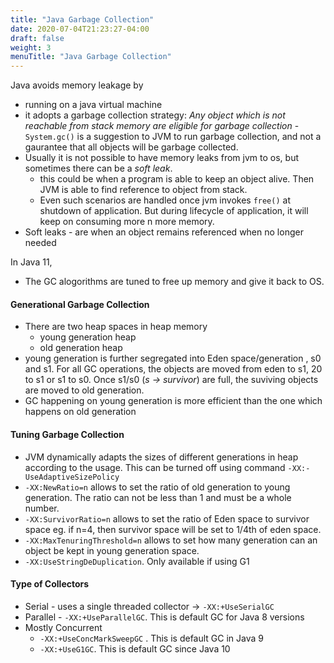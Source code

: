 ```yaml
---
title: "Java Garbage Collection"
date: 2020-07-04T21:23:27-04:00
draft: false
weight: 3
menuTitle: "Java Garbage Collection"
---
```


Java avoids memory leakage by 
- running on a java virtual machine
- it adopts a garbage collection strategy: *Any object which is not reachable from stack memory are eligible for garbage collection*
-`System.gc()` is a suggestion to JVM to run garbage collection, and not a gaurantee that all objects will be garbage collected. 
- Usually it is not possible to have memory leaks from jvm to os, but sometimes there can be a *soft leak*. 
  - this could be when a program is able to keep an object alive. Then JVM is able to find reference to object from stack. 
  - Even such scenarios are handled once jvm invokes `free()` at shutdown of application. But during lifecycle of application, it will keep on consuming more n more memory. 
- Soft leaks - are when an object  remains referenced when no longer needed

In Java 11, 
- The GC alogorithms are tuned to free up memory and give it back to OS. 

#### Generational Garbage Collection 
- There are two heap spaces in heap memory 
  - young generation heap
  - old generation heap
- young generation is further segregated into Eden space/generation , s0 and s1. For all GC operations, the objects are moved from eden to s1, 20 to s1 or s1 to s0. Once s1/s0 (*s -> survivor*) are full, the suviving objects are moved to old generation.
- GC happening on young generation is more efficient than the one which happens on old generation

#### Tuning Garbage Collection 
- JVM dynamically adapts the sizes of different generations in heap according to the usage. This can be turned off using command `-XX:-UseAdaptiveSizePolicy`
- `-XX:NewRatio=n` allows to set the ratio of old generation to young generation. The ratio can not be less than 1 and must be a whole number. 
- `-XX:SurvivorRatio=n` allows to set the ratio of Eden space to survivor space eg. if n=4, then survivor space will be set to 1/4th of eden space.
- `-XX:MaxTenuringThreshold=n` allows to set how many generation can an object be kept in young generation space. 
- `-XX:UseStringDeDuplication`. Only available if using G1

#### Type of Collectors
- Serial - uses a single threaded collector -> `-XX:+UseSerialGC`
- Parallel - `-XX:+UseParallelGC`. This is default GC for Java 8 versions
- Mostly Concurrent 
  - `-XX:+UseConcMarkSweepGC` . This is default GC in Java 9
  - `-XX:+UseG1GC`. This is default GC since Java 10


